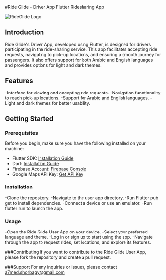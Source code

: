#Ride Glide - Driver App Flutter Ridesharing App

![RideGlide Logo](link_to_logo)


## Introduction

Ride Glide's Driver App, developed using Flutter, is designed for drivers participating in the ride-sharing service. This app facilitates accepting ride requests, navigating to pick-up locations, and ensuring a smooth journey for passengers. It also offers support for both Arabic and English languages and provides options for light and dark themes.

## Features

-Interface for viewing and accepting ride requests.
-Navigation functionality to reach pick-up locations.
-Support for Arabic and English languages.
-Light and dark themes for better usability.
## Getting Started

### Prerequisites

Before you begin, make sure you have the following installed on your machine:

- Flutter SDK: [Installation Guide](https://flutter.dev/docs/get-started/install)
- Dart: [Installation Guide](https://dart.dev/get-dart)
- Firebase Account: [Firebase Console](https://console.firebase.google.com/)
- Google Maps API Key: [Get API Key](https://developers.google.com/maps/gmp-get-started)

### Installation

-Clone the repository.
-Navigate to the user app directory.
-Run Flutter pub get to install dependencies.
-Connect a device or use an emulator.
-Run flutter run to launch the app.

### Usage
-Open the Ride Glide User App on your device.
-Select your preferred language and theme.
-Log in or sign up to start using the app.
-Navigate through the app to request rides, set locations, and explore its features.

###Contributing
If you want to contribute to the Ride Glide User App, please fork the repository and create a pull request.

###Support
For any inquiries or issues, please contact a7med.shorbagy@gmail.com
